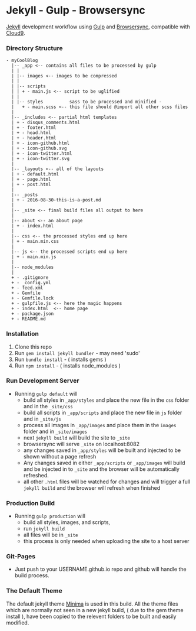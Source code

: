 # Jekyll - Gulp - Browsersync 

[Jekyll](https://jekyllrb.com/) development workflow using [Gulp](http://gulpjs.com/) and [Browsersync](https://www.browsersync.io/), compatible with [Cloud9](http://c9.io).

### Directory Structure
```
- myCoolBlog
  |-- _app <-- contains all files to be processed by gulp
  | |
  | |-- images <-- images to be compressed
  | |
  | |-- scripts
  | | + - main.js <-- script to be uglified
  | | 
  | |-- styles          sass to be processed and minified - 
  |   + - main.scss <-- this file should @import all other scss files
  |                     
  |-- _includes <-- partial html templates
  | + - disqus_comments.html
  | + - footer.html
  | + - head.html
  | + - header.html
  | + - icon-github.html
  | + - icon-github.svg
  | + - icon-twitter.html
  | + - icon-twitter.svg
  |
  |-- _layouts <-- all of the layouts
  | + - default.html
  | + - page.html
  | + - post.html
  |
  |-- _posts
  | + - 2016-08-30-this-is-a-post.md
  | 
  |-- _site <-- final build files all output to here
  |
  |-- about <-- an about page
  | + - index.html
  |
  |-- css <-- the processed styles end up here
  | + - main.min.css
  |
  |-- js <-- the processed scripts end up here
  | + - main.min.js
  |
  |-- node_modules 
  |
  + - .gitignore
  + - _config.yml
  + - feed.xml
  + - Gemfile
  + - Gemfile.lock
  + - gulpfile.js <-- here the magic happens
  + - index.html  <-- home page
  + - package.json
  + - README.md
```

### Installation

1. Clone this repo
2. Run `gem install jekyll bundler` - may need 'sudo'
3. Run `bundle install` - ( installs gems )
4. Run `npm install` - ( installs node_modules )

### Run Development Server

* Running `gulp default` will
   * build all styles in `_app/styles` and place the 
   new file in the `css` folder and in the `_site/css` 
   * build all scripts in `_app/scripts` and place the
   new file in `js` folder and in `_site/js`
   * process all images in `_app/images` and place them
   in the `images` folder and in `_site/images`
   * next `jekyll build` will build the site to `_site`
   * browsersync will serve `_site` on localhost:8082
   * any changes saved in `_app/styles` will be built and injected
   to be shown without a page refresh
   * Any changes saved in either `_app/scripts` or `_app/images`
   will build and be injected in to `_site` and the browser will
   be automatically refreshed.
   * all other `.html` files will be watched for changes and 
   will trigger a full `jekyll build` and the browser will refresh
   when finished

### Production Build

* Running `gulp production` will
  * build all styles, images, and scripts,
  * run `jekyll build`
  * all files will be in `_site`
  * this process is only needed when uploading the site 
  to a host server
  
### Git-Pages

* Just push to your USERNAME.github.io repo and 
github will handle the build process.

### The Default Theme

The default jekyll theme [Minima](https://github.com/jekyll/minima) is used in this build.
All the theme files which are normally not seen in a new jekyll build, ( due to the gem theme install ), have been copied
to the relevent folders to be built and easily modified.
